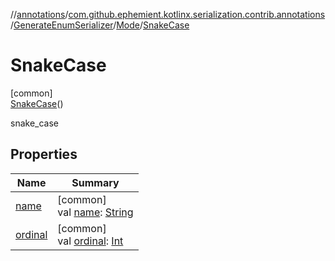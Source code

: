 //[annotations](../../../../../index.md)/[com.github.ephemient.kotlinx.serialization.contrib.annotations](../../../index.md)/[GenerateEnumSerializer](../../index.md)/[Mode](../index.md)/[SnakeCase](index.md)

# SnakeCase

[common]\
[SnakeCase](index.md)()

snake_case

## Properties

| Name | Summary |
|---|---|
| [name](../-kebab-case/index.md#-372974862%2FProperties%2F-1278216615) | [common]<br>val [name](../-kebab-case/index.md#-372974862%2FProperties%2F-1278216615): [String](https://kotlinlang.org/api/latest/jvm/stdlib/kotlin/-string/index.html) |
| [ordinal](../-kebab-case/index.md#-739389684%2FProperties%2F-1278216615) | [common]<br>val [ordinal](../-kebab-case/index.md#-739389684%2FProperties%2F-1278216615): [Int](https://kotlinlang.org/api/latest/jvm/stdlib/kotlin/-int/index.html) |
